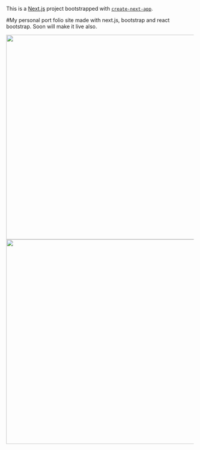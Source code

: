 This is a [Next.js](https://nextjs.org/) project bootstrapped with [`create-next-app`](https://github.com/vercel/next.js/tree/canary/packages/create-next-app).

#My personal port folio site made with next.js, bootstrap and react bootstrap.
Soon will make it live also.


<img width=550 src="https://user-images.githubusercontent.com/113926529/213811230-54224dd5-f7d9-4bfd-97b2-603fc8b94302.png" />
<img width=550 src="https://user-images.githubusercontent.com/113926529/215602918-9a7b96fc-b5a3-4a46-a87d-e0f0155cb0f3.png" />
